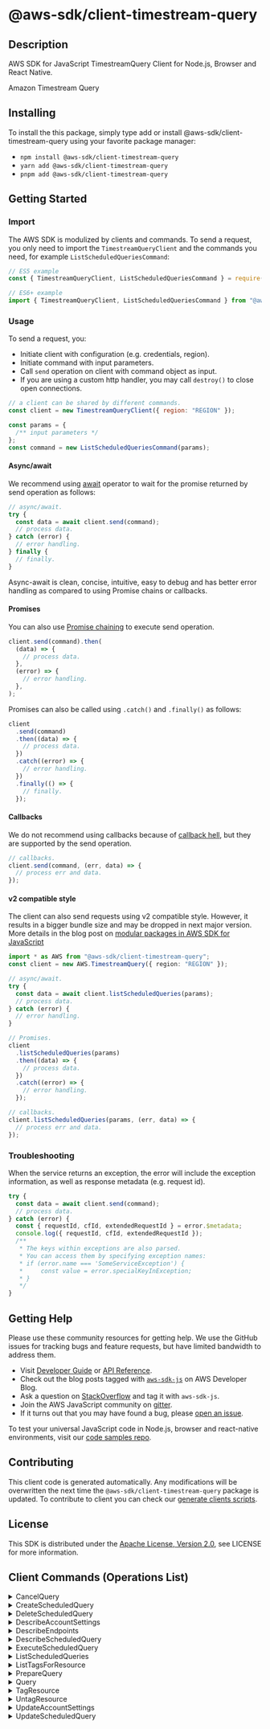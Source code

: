 <!-- generated file, do not edit directly -->

# @aws-sdk/client-timestream-query

## Description

AWS SDK for JavaScript TimestreamQuery Client for Node.js, Browser and React Native.

<fullname>Amazon Timestream Query
</fullname>

<p></p>

## Installing

To install the this package, simply type add or install @aws-sdk/client-timestream-query
using your favorite package manager:

- `npm install @aws-sdk/client-timestream-query`
- `yarn add @aws-sdk/client-timestream-query`
- `pnpm add @aws-sdk/client-timestream-query`

## Getting Started

### Import

The AWS SDK is modulized by clients and commands.
To send a request, you only need to import the `TimestreamQueryClient` and
the commands you need, for example `ListScheduledQueriesCommand`:

```js
// ES5 example
const { TimestreamQueryClient, ListScheduledQueriesCommand } = require("@aws-sdk/client-timestream-query");
```

```ts
// ES6+ example
import { TimestreamQueryClient, ListScheduledQueriesCommand } from "@aws-sdk/client-timestream-query";
```

### Usage

To send a request, you:

- Initiate client with configuration (e.g. credentials, region).
- Initiate command with input parameters.
- Call `send` operation on client with command object as input.
- If you are using a custom http handler, you may call `destroy()` to close open connections.

```js
// a client can be shared by different commands.
const client = new TimestreamQueryClient({ region: "REGION" });

const params = {
  /** input parameters */
};
const command = new ListScheduledQueriesCommand(params);
```

#### Async/await

We recommend using [await](https://developer.mozilla.org/en-US/docs/Web/JavaScript/Reference/Operators/await)
operator to wait for the promise returned by send operation as follows:

```js
// async/await.
try {
  const data = await client.send(command);
  // process data.
} catch (error) {
  // error handling.
} finally {
  // finally.
}
```

Async-await is clean, concise, intuitive, easy to debug and has better error handling
as compared to using Promise chains or callbacks.

#### Promises

You can also use [Promise chaining](https://developer.mozilla.org/en-US/docs/Web/JavaScript/Guide/Using_promises#chaining)
to execute send operation.

```js
client.send(command).then(
  (data) => {
    // process data.
  },
  (error) => {
    // error handling.
  },
);
```

Promises can also be called using `.catch()` and `.finally()` as follows:

```js
client
  .send(command)
  .then((data) => {
    // process data.
  })
  .catch((error) => {
    // error handling.
  })
  .finally(() => {
    // finally.
  });
```

#### Callbacks

We do not recommend using callbacks because of [callback hell](http://callbackhell.com/),
but they are supported by the send operation.

```js
// callbacks.
client.send(command, (err, data) => {
  // process err and data.
});
```

#### v2 compatible style

The client can also send requests using v2 compatible style.
However, it results in a bigger bundle size and may be dropped in next major version. More details in the blog post
on [modular packages in AWS SDK for JavaScript](https://aws.amazon.com/blogs/developer/modular-packages-in-aws-sdk-for-javascript/)

```ts
import * as AWS from "@aws-sdk/client-timestream-query";
const client = new AWS.TimestreamQuery({ region: "REGION" });

// async/await.
try {
  const data = await client.listScheduledQueries(params);
  // process data.
} catch (error) {
  // error handling.
}

// Promises.
client
  .listScheduledQueries(params)
  .then((data) => {
    // process data.
  })
  .catch((error) => {
    // error handling.
  });

// callbacks.
client.listScheduledQueries(params, (err, data) => {
  // process err and data.
});
```

### Troubleshooting

When the service returns an exception, the error will include the exception information,
as well as response metadata (e.g. request id).

```js
try {
  const data = await client.send(command);
  // process data.
} catch (error) {
  const { requestId, cfId, extendedRequestId } = error.$metadata;
  console.log({ requestId, cfId, extendedRequestId });
  /**
   * The keys within exceptions are also parsed.
   * You can access them by specifying exception names:
   * if (error.name === 'SomeServiceException') {
   *     const value = error.specialKeyInException;
   * }
   */
}
```

## Getting Help

Please use these community resources for getting help.
We use the GitHub issues for tracking bugs and feature requests, but have limited bandwidth to address them.

- Visit [Developer Guide](https://docs.aws.amazon.com/sdk-for-javascript/v3/developer-guide/welcome.html)
  or [API Reference](https://docs.aws.amazon.com/AWSJavaScriptSDK/v3/latest/index.html).
- Check out the blog posts tagged with [`aws-sdk-js`](https://aws.amazon.com/blogs/developer/tag/aws-sdk-js/)
  on AWS Developer Blog.
- Ask a question on [StackOverflow](https://stackoverflow.com/questions/tagged/aws-sdk-js) and tag it with `aws-sdk-js`.
- Join the AWS JavaScript community on [gitter](https://gitter.im/aws/aws-sdk-js-v3).
- If it turns out that you may have found a bug, please [open an issue](https://github.com/aws/aws-sdk-js-v3/issues/new/choose).

To test your universal JavaScript code in Node.js, browser and react-native environments,
visit our [code samples repo](https://github.com/aws-samples/aws-sdk-js-tests).

## Contributing

This client code is generated automatically. Any modifications will be overwritten the next time the `@aws-sdk/client-timestream-query` package is updated.
To contribute to client you can check our [generate clients scripts](https://github.com/aws/aws-sdk-js-v3/tree/main/scripts/generate-clients).

## License

This SDK is distributed under the
[Apache License, Version 2.0](http://www.apache.org/licenses/LICENSE-2.0),
see LICENSE for more information.

## Client Commands (Operations List)

<details>
<summary>
CancelQuery
</summary>

[Command API Reference](https://docs.aws.amazon.com/AWSJavaScriptSDK/v3/latest/client/timestream-query/command/CancelQueryCommand/) / [Input](https://docs.aws.amazon.com/AWSJavaScriptSDK/v3/latest/Package/-aws-sdk-client-timestream-query/Interface/CancelQueryCommandInput/) / [Output](https://docs.aws.amazon.com/AWSJavaScriptSDK/v3/latest/Package/-aws-sdk-client-timestream-query/Interface/CancelQueryCommandOutput/)

</details>
<details>
<summary>
CreateScheduledQuery
</summary>

[Command API Reference](https://docs.aws.amazon.com/AWSJavaScriptSDK/v3/latest/client/timestream-query/command/CreateScheduledQueryCommand/) / [Input](https://docs.aws.amazon.com/AWSJavaScriptSDK/v3/latest/Package/-aws-sdk-client-timestream-query/Interface/CreateScheduledQueryCommandInput/) / [Output](https://docs.aws.amazon.com/AWSJavaScriptSDK/v3/latest/Package/-aws-sdk-client-timestream-query/Interface/CreateScheduledQueryCommandOutput/)

</details>
<details>
<summary>
DeleteScheduledQuery
</summary>

[Command API Reference](https://docs.aws.amazon.com/AWSJavaScriptSDK/v3/latest/client/timestream-query/command/DeleteScheduledQueryCommand/) / [Input](https://docs.aws.amazon.com/AWSJavaScriptSDK/v3/latest/Package/-aws-sdk-client-timestream-query/Interface/DeleteScheduledQueryCommandInput/) / [Output](https://docs.aws.amazon.com/AWSJavaScriptSDK/v3/latest/Package/-aws-sdk-client-timestream-query/Interface/DeleteScheduledQueryCommandOutput/)

</details>
<details>
<summary>
DescribeAccountSettings
</summary>

[Command API Reference](https://docs.aws.amazon.com/AWSJavaScriptSDK/v3/latest/client/timestream-query/command/DescribeAccountSettingsCommand/) / [Input](https://docs.aws.amazon.com/AWSJavaScriptSDK/v3/latest/Package/-aws-sdk-client-timestream-query/Interface/DescribeAccountSettingsCommandInput/) / [Output](https://docs.aws.amazon.com/AWSJavaScriptSDK/v3/latest/Package/-aws-sdk-client-timestream-query/Interface/DescribeAccountSettingsCommandOutput/)

</details>
<details>
<summary>
DescribeEndpoints
</summary>

[Command API Reference](https://docs.aws.amazon.com/AWSJavaScriptSDK/v3/latest/client/timestream-query/command/DescribeEndpointsCommand/) / [Input](https://docs.aws.amazon.com/AWSJavaScriptSDK/v3/latest/Package/-aws-sdk-client-timestream-query/Interface/DescribeEndpointsCommandInput/) / [Output](https://docs.aws.amazon.com/AWSJavaScriptSDK/v3/latest/Package/-aws-sdk-client-timestream-query/Interface/DescribeEndpointsCommandOutput/)

</details>
<details>
<summary>
DescribeScheduledQuery
</summary>

[Command API Reference](https://docs.aws.amazon.com/AWSJavaScriptSDK/v3/latest/client/timestream-query/command/DescribeScheduledQueryCommand/) / [Input](https://docs.aws.amazon.com/AWSJavaScriptSDK/v3/latest/Package/-aws-sdk-client-timestream-query/Interface/DescribeScheduledQueryCommandInput/) / [Output](https://docs.aws.amazon.com/AWSJavaScriptSDK/v3/latest/Package/-aws-sdk-client-timestream-query/Interface/DescribeScheduledQueryCommandOutput/)

</details>
<details>
<summary>
ExecuteScheduledQuery
</summary>

[Command API Reference](https://docs.aws.amazon.com/AWSJavaScriptSDK/v3/latest/client/timestream-query/command/ExecuteScheduledQueryCommand/) / [Input](https://docs.aws.amazon.com/AWSJavaScriptSDK/v3/latest/Package/-aws-sdk-client-timestream-query/Interface/ExecuteScheduledQueryCommandInput/) / [Output](https://docs.aws.amazon.com/AWSJavaScriptSDK/v3/latest/Package/-aws-sdk-client-timestream-query/Interface/ExecuteScheduledQueryCommandOutput/)

</details>
<details>
<summary>
ListScheduledQueries
</summary>

[Command API Reference](https://docs.aws.amazon.com/AWSJavaScriptSDK/v3/latest/client/timestream-query/command/ListScheduledQueriesCommand/) / [Input](https://docs.aws.amazon.com/AWSJavaScriptSDK/v3/latest/Package/-aws-sdk-client-timestream-query/Interface/ListScheduledQueriesCommandInput/) / [Output](https://docs.aws.amazon.com/AWSJavaScriptSDK/v3/latest/Package/-aws-sdk-client-timestream-query/Interface/ListScheduledQueriesCommandOutput/)

</details>
<details>
<summary>
ListTagsForResource
</summary>

[Command API Reference](https://docs.aws.amazon.com/AWSJavaScriptSDK/v3/latest/client/timestream-query/command/ListTagsForResourceCommand/) / [Input](https://docs.aws.amazon.com/AWSJavaScriptSDK/v3/latest/Package/-aws-sdk-client-timestream-query/Interface/ListTagsForResourceCommandInput/) / [Output](https://docs.aws.amazon.com/AWSJavaScriptSDK/v3/latest/Package/-aws-sdk-client-timestream-query/Interface/ListTagsForResourceCommandOutput/)

</details>
<details>
<summary>
PrepareQuery
</summary>

[Command API Reference](https://docs.aws.amazon.com/AWSJavaScriptSDK/v3/latest/client/timestream-query/command/PrepareQueryCommand/) / [Input](https://docs.aws.amazon.com/AWSJavaScriptSDK/v3/latest/Package/-aws-sdk-client-timestream-query/Interface/PrepareQueryCommandInput/) / [Output](https://docs.aws.amazon.com/AWSJavaScriptSDK/v3/latest/Package/-aws-sdk-client-timestream-query/Interface/PrepareQueryCommandOutput/)

</details>
<details>
<summary>
Query
</summary>

[Command API Reference](https://docs.aws.amazon.com/AWSJavaScriptSDK/v3/latest/client/timestream-query/command/QueryCommand/) / [Input](https://docs.aws.amazon.com/AWSJavaScriptSDK/v3/latest/Package/-aws-sdk-client-timestream-query/Interface/QueryCommandInput/) / [Output](https://docs.aws.amazon.com/AWSJavaScriptSDK/v3/latest/Package/-aws-sdk-client-timestream-query/Interface/QueryCommandOutput/)

</details>
<details>
<summary>
TagResource
</summary>

[Command API Reference](https://docs.aws.amazon.com/AWSJavaScriptSDK/v3/latest/client/timestream-query/command/TagResourceCommand/) / [Input](https://docs.aws.amazon.com/AWSJavaScriptSDK/v3/latest/Package/-aws-sdk-client-timestream-query/Interface/TagResourceCommandInput/) / [Output](https://docs.aws.amazon.com/AWSJavaScriptSDK/v3/latest/Package/-aws-sdk-client-timestream-query/Interface/TagResourceCommandOutput/)

</details>
<details>
<summary>
UntagResource
</summary>

[Command API Reference](https://docs.aws.amazon.com/AWSJavaScriptSDK/v3/latest/client/timestream-query/command/UntagResourceCommand/) / [Input](https://docs.aws.amazon.com/AWSJavaScriptSDK/v3/latest/Package/-aws-sdk-client-timestream-query/Interface/UntagResourceCommandInput/) / [Output](https://docs.aws.amazon.com/AWSJavaScriptSDK/v3/latest/Package/-aws-sdk-client-timestream-query/Interface/UntagResourceCommandOutput/)

</details>
<details>
<summary>
UpdateAccountSettings
</summary>

[Command API Reference](https://docs.aws.amazon.com/AWSJavaScriptSDK/v3/latest/client/timestream-query/command/UpdateAccountSettingsCommand/) / [Input](https://docs.aws.amazon.com/AWSJavaScriptSDK/v3/latest/Package/-aws-sdk-client-timestream-query/Interface/UpdateAccountSettingsCommandInput/) / [Output](https://docs.aws.amazon.com/AWSJavaScriptSDK/v3/latest/Package/-aws-sdk-client-timestream-query/Interface/UpdateAccountSettingsCommandOutput/)

</details>
<details>
<summary>
UpdateScheduledQuery
</summary>

[Command API Reference](https://docs.aws.amazon.com/AWSJavaScriptSDK/v3/latest/client/timestream-query/command/UpdateScheduledQueryCommand/) / [Input](https://docs.aws.amazon.com/AWSJavaScriptSDK/v3/latest/Package/-aws-sdk-client-timestream-query/Interface/UpdateScheduledQueryCommandInput/) / [Output](https://docs.aws.amazon.com/AWSJavaScriptSDK/v3/latest/Package/-aws-sdk-client-timestream-query/Interface/UpdateScheduledQueryCommandOutput/)

</details>
